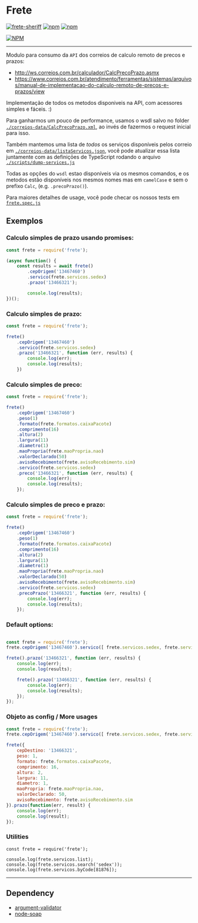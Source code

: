 Frete
===============

[![frete-sheriff](https://github.com/Deividy/frete/actions/workflows/frete-sheriff.yml/badge.svg)](https://github.com/Deividy/frete/actions/workflows/frete-sheriff.yml)
[![npm](https://img.shields.io/npm/v/npm.svg)](https://github.com/Deividy/frete)
[![npm](https://img.shields.io/npm/l/express.svg)](https://github.com/Deividy/frete)

[![NPM](https://nodei.co/npm/frete.png?mini=true)](https://nodei.co/npm/frete)

---

Modulo para consumo da `API` dos correios de calculo remoto de precos e prazos:
- http://ws.correios.com.br/calculador/CalcPrecoPrazo.asmx
- https://www.correios.com.br/atendimento/ferramentas/sistemas/arquivos/manual-de-implementacao-do-calculo-remoto-de-precos-e-prazos/view


Implementação  de todos os metodos disponiveis na API, com acessores simples e fáceis. :)

Para ganharmos um pouco de performance, usamos o wsdl salvo no folder [`./correios-data/CalcPrecoPrazo.xml`](./correios-data/CalcPrecoPrazo.xml), ao invés de fazermos o request inicial para isso.

Também mantemos uma lista de *todos* os serviços disponíveis pelos correio em [`./correios-data/listaServicos.json`](./correios-data/listaServicos.json), você pode atualizar essa lista juntamente com as definiçōes de TypeScript rodando o arquivo [`./scripts/dump-services.js`](./scripts/dump-services.js)

Todas as opções do `wsdl` estao disponíveis via os mesmos comandos, e os metodos estão disponíveis nos mesmos nomes mas em `camelCase` e sem o prefixo `Calc`, (e.g. `.precoPrazo()`).

Para maiores detalhes de usage, você pode checar os nossos tests em [`frete.spec.js`](./frete.spec.js)

## Exemplos

### Calculo simples de prazo usando promises:

```javascript
const frete = require('frete');

(async function() {
    const results = await frete()
        .cepOrigem('13467460')
        .servico(frete.servicos.sedex)
        .prazo('13466321');

        console.log(results);
})();


```

### Calculo simples de prazo:

```javascript
const frete = require('frete');

frete()
    .cepOrigem('13467460')
    .servico(frete.servicos.sedex)
    .prazo('13466321', function (err, results) {
        console.log(err);
        console.log(results);
    })

```

### Calculo simples de preco:
```javascript
const frete = require('frete');

frete()
    .cepOrigem('13467460')
    .peso(1)
    .formato(frete.formatos.caixaPacote)
    .comprimento(16)
    .altura(2)
    .largura(11)
    .diametro(1)
    .maoPropria(frete.maoPropria.nao)
    .valorDeclarado(50)
    .avisoRecebimento(frete.avisoRecebimento.sim)
    .servico(frete.servicos.sedex)
    .preco('13466321', function (err, results) {
        console.log(err);
        console.log(results);
    });
```

### Calculo simples de preco e prazo:
```javascript
const frete = require('frete');

frete()
    .cepOrigem('13467460')
    .peso(1)
    .formato(frete.formatos.caixaPacote)
    .comprimento(16)
    .altura(2)
    .largura(11)
    .diametro(1)
    .maoPropria(frete.maoPropria.nao)
    .valorDeclarado(50)
    .avisoRecebimento(frete.avisoRecebimento.sim)
    .servico(frete.servicos.sedex)
    .precoPrazo('13466321', function (err, results) {
        console.log(err);
        console.log(results);
    });
```

### Default options:
```javascript

const frete = require('frete');
frete.cepOrigem('13467460').servico([ frete.servicos.sedex, frete.servicos.pac ]);

frete().prazo('13466321', function (err, results) {
    console.log(err);
    console.log(results);

    frete().prazo('13466321', function (err, results) {
        console.log(err);
        console.log(results);
    });
});

```

### Objeto as config / More usages

```javascript
const frete = require('frete');
frete.cepOrigem('13467460').servico([ frete.servicos.sedex, frete.servicos.pac ]);

frete({
    cepDestino: '13466321',
    peso: 1,
    formato: frete.formatos.caixaPacote,
    comprimento: 16,
    altura: 2,
    largura: 11,
    diametro: 1,
    maoPropria: frete.maoPropria.nao,
    valorDeclarado: 50,
    avisoRecebimento: frete.avisoRecebimento.sim
}).prazo(function(err, result) {
    console.log(err);
    console.log(result);
});

```

### Utilities
```
const frete = require('frete');

console.log(frete.servicos.list);
console.log(frete.servicos.search('sedex'));
console.log(frete.servicos.byCode[81876]);
```

---

## Dependency
- [argument-validator](https://github.com/Deividy/argument-validator)
- [node-soap](https://github.com/vpulim/node-soap)
